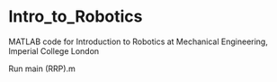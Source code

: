 # Intro_to_Robotics

MATLAB code for Introduction to Robotics at Mechanical Engineering, Imperial College London

Run main (RRP).m
